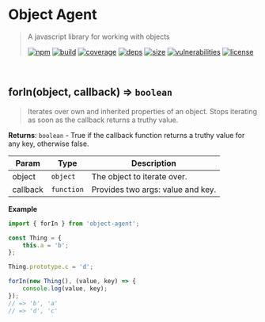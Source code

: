 # Object Agent

> A javascript library for working with objects
>
> [![npm][npm]][npm-url]
[![build][build]][build-url]
[![coverage][coverage]][coverage-url]
[![deps][deps]][deps-url]
[![size][size]][size-url]
[![vulnerabilities][vulnerabilities]][vulnerabilities-url]
[![license][license]][license-url]


<br><a name="forIn"></a>

## forIn(object, callback) ⇒ <code>boolean</code>
> Iterates over own and inherited properties of an object. Stops iterating as soon as the callback returns a truthy value.

**Returns**: <code>boolean</code> - True if the callback function returns a truthy value for any key, otherwise false.  

| Param | Type | Description |
| --- | --- | --- |
| object | <code>object</code> | The object to iterate over. |
| callback | <code>function</code> | Provides two args: value and key. |

**Example**  
``` javascript
import { forIn } from 'object-agent';

const Thing = {
    this.a = 'b';
};

Thing.prototype.c = 'd';

forIn(new Thing(), (value, key) => {
    console.log(value, key);
});
// => 'b', 'a'
// => 'd', 'c'
```

[npm]: https://img.shields.io/npm/v/object-agent.svg
[npm-url]: https://npmjs.com/package/object-agent
[build]: https://travis-ci.org/DarrenPaulWright/object-agent.svg?branch&#x3D;master
[build-url]: https://travis-ci.org/DarrenPaulWright/object-agent
[coverage]: https://coveralls.io/repos/github/DarrenPaulWright/object-agent/badge.svg?branch&#x3D;master
[coverage-url]: https://coveralls.io/github/DarrenPaulWright/object-agent?branch&#x3D;master
[deps]: https://david-dm.org/DarrenPaulWright/object-agent.svg
[deps-url]: https://david-dm.org/DarrenPaulWright/object-agent
[size]: https://packagephobia.now.sh/badge?p&#x3D;object-agent
[size-url]: https://packagephobia.now.sh/result?p&#x3D;object-agent
[vulnerabilities]: https://snyk.io/test/github/DarrenPaulWright/object-agent/badge.svg?targetFile&#x3D;package.json
[vulnerabilities-url]: https://snyk.io/test/github/DarrenPaulWright/object-agent?targetFile&#x3D;package.json
[license]: https://img.shields.io/github/license/DarrenPaulWright/object-agent.svg
[license-url]: https://npmjs.com/package/object-agent/LICENSE.md
